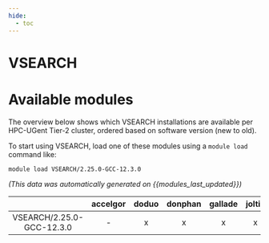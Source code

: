 ```yaml
---
hide:
  - toc
---
```


VSEARCH
=======

# Available modules


The overview below shows which VSEARCH installations are available per HPC-UGent Tier-2 cluster, ordered based on software version (new to old).

To start using VSEARCH, load one of these modules using a `module load` command like:

```shell
module load VSEARCH/2.25.0-GCC-12.3.0
```

*(This data was automatically generated on {{modules_last_updated}})*  

| |accelgor|doduo|donphan|gallade|joltik|shinx|
| :---: | :---: | :---: | :---: | :---: | :---: | :---: |
|VSEARCH/2.25.0-GCC-12.3.0|-|x|x|x|x|x|
